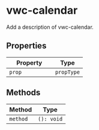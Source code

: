 # vwc-calendar

Add a description of vwc-calendar.

## Properties

| Property                  | Type                                      |
|---------------------------|-------------------------------------------|
| `prop         `           | `propType`                                |

## Methods

| Method  | Type       |
|---------|------------|
| `method`| `(): void` |

